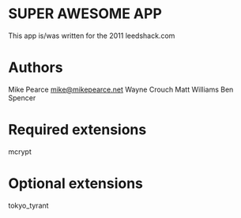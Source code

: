 # SUPER AWESOME APP
This app is/was written for the 2011 leedshack.com

# Authors
Mike Pearce <mike@mikepearce.net>
Wayne Crouch
Matt Williams
Ben Spencer

# Required extensions
mcrypt

# Optional extensions
tokyo_tyrant
